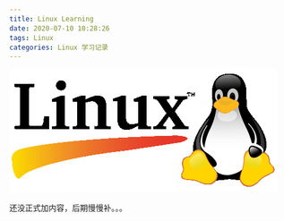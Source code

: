 ```yaml
---
title: Linux Learning
date: 2020-07-10 10:28:26
tags: Linux
categories: Linux 学习记录
---
```


![linux](linux-learning/linux.png)

<!--more-->

还没正式加内容，后期慢慢补。。。